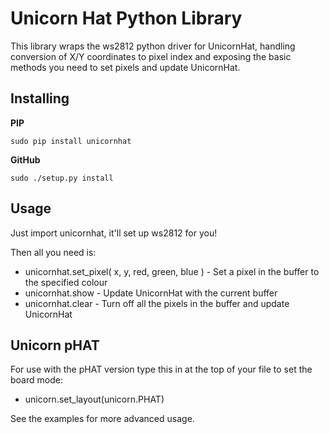 Unicorn Hat Python Library
==========================

This library wraps the ws2812 python driver for UnicornHat, handling conversion of X/Y coordinates to pixel index
and exposing the basic methods you need to set pixels and update UnicornHat.


Installing
----------

**PIP**

    sudo pip install unicornhat

**GitHub**

    sudo ./setup.py install


Usage
-----

Just import unicornhat, it'll set up ws2812 for you!

Then all you need is:

* unicornhat.set_pixel( x, y, red, green, blue ) - Set a pixel in the buffer to the specified colour
* unicornhat.show - Update UnicornHat with the current buffer
* unicornhat.clear - Turn off all the pixels in the buffer and update UnicornHat

Unicorn pHAT
------------

For use with the pHAT version type this in at the top of your file to set the board mode:

* unicorn.set_layout(unicorn.PHAT)

See the examples for more advanced usage.

